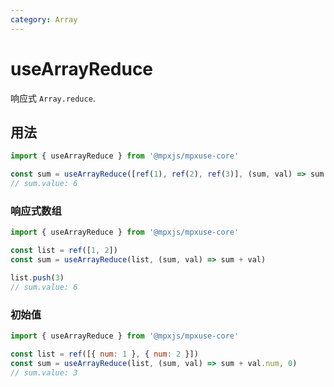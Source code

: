 ```yaml
---
category: Array
---
```


# useArrayReduce

响应式 `Array.reduce`.

## 用法

```js
import { useArrayReduce } from '@mpxjs/mpxuse-core'

const sum = useArrayReduce([ref(1), ref(2), ref(3)], (sum, val) => sum + val)
// sum.value: 6
```

### 响应式数组

```js
import { useArrayReduce } from '@mpxjs/mpxuse-core'

const list = ref([1, 2])
const sum = useArrayReduce(list, (sum, val) => sum + val)

list.push(3)
// sum.value: 6
```

### 初始值

```js
import { useArrayReduce } from '@mpxjs/mpxuse-core'

const list = ref([{ num: 1 }, { num: 2 }])
const sum = useArrayReduce(list, (sum, val) => sum + val.num, 0)
// sum.value: 3
```
